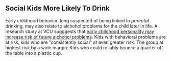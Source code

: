 
## Social Kids More Likely To Drink

Early childhood behavior, long suspected of being linked to *parental* drinking, may also relate to alchohol problems for the child later in life. A research study at VCU sugggests that [early childhood personality may increase risk of future alchohol problems](http://news.vcu.edu/news/Preschool_Personality_May_Predict_Teenage_Alcohol_Use "Preschool Personality May Predict Teenage Alcohol Use"). Kids with behavioral problems are at risk, kids who are "consistently social" at even greater risk. The group at highest risk by a wide margin: Kids who could reliably bounce a quarter off the table into a plastic cup.

